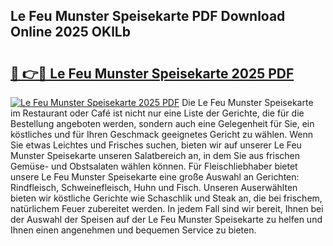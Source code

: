 ## Le Feu Munster Speisekarte PDF Download Online 2025 OKlLb

# <h2><a href="http://gc6tht.nevu.top/?p=Le+Feu+Munster+Speisekarte">🔗 👉🔴 Le Feu Munster Speisekarte 2025 PDF</a></h2>

[![Le Feu Munster Speisekarte 2025 PDF](https://i.imgur.com/dBaPXMq.png)](http://gc6tht.nevu.top/?p=Le+Feu+Munster+Speisekarte)
Die Le Feu Munster Speisekarte im Restaurant oder Café ist nicht nur eine Liste der Gerichte, die für die Bestellung angeboten werden, sondern auch eine Gelegenheit für Sie, ein köstliches und für Ihren Geschmack geeignetes Gericht zu wählen. Wenn Sie etwas Leichtes und Frisches suchen, bieten wir auf unserer Le Feu Munster Speisekarte unseren Salatbereich an, in dem Sie aus frischen Gemüse- und Obstsalaten wählen können. Für Fleischliebhaber bietet unsere Le Feu Munster Speisekarte eine große Auswahl an Gerichten: Rindfleisch, Schweinefleisch, Huhn und Fisch. Unseren Auserwählten bieten wir köstliche Gerichte wie Schaschlik und Steak an, die bei frischem, natürlichem Feuer zubereitet werden. In jedem Fall sind wir bereit, Ihnen bei der Auswahl der Speisen auf der Le Feu Munster Speisekarte zu helfen und Ihnen einen angenehmen und bequemen Service zu bieten.
